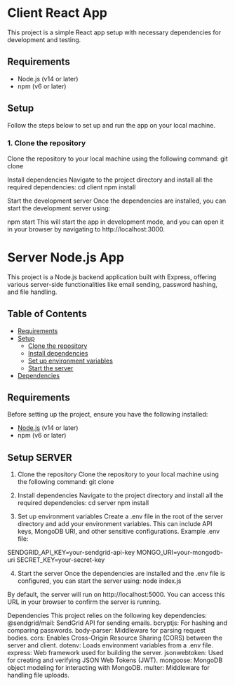 # Client React App

This project is a simple React app setup with necessary dependencies for development and testing.

## Requirements

- Node.js (v14 or later)
- npm (v6 or later)

## Setup

Follow the steps below to set up and run the app on your local machine.

### 1. Clone the repository

Clone the repository to your local machine using the following command:
git clone <repository-url>

Install dependencies
Navigate to the project directory and install all the required dependencies:
cd client
npm install

Start the development server
Once the dependencies are installed, you can start the development server using:

npm start
This will start the app in development mode, and you can open it in your browser by navigating to http://localhost:3000.


# Server Node.js App
This project is a Node.js backend application built with Express, offering various server-side functionalities like email sending, password hashing, and file handling.

## Table of Contents

- [Requirements](#requirements)
- [Setup](#setup)
  - [Clone the repository](#1-clone-the-repository)
  - [Install dependencies](#2-install-dependencies)
  - [Set up environment variables](#3-set-up-environment-variables)
  - [Start the server](#4-start-the-server)
- [Dependencies](#dependencies)

## Requirements

Before setting up the project, ensure you have the following installed:

- [Node.js](https://nodejs.org/) (v14 or later)
- npm (v6 or later)

## Setup SERVER

 1. Clone the repository
Clone the repository to your local machine using the following command:
git clone <repository-url>

2. Install dependencies
Navigate to the project directory and install all the required dependencies:
cd server
npm install

4. Set up environment variables
Create a .env file in the root of the server directory and add your environment variables. This can include API keys, MongoDB URI, and other sensitive configurations. Example .env file:

SENDGRID_API_KEY=your-sendgrid-api-key
MONGO_URI=your-mongodb-uri
SECRET_KEY=your-secret-key

4. Start the server
Once the dependencies are installed and the .env file is configured, you can start the server using:
node index.js

By default, the server will run on http://localhost:5000. You can access this URL in your browser to confirm the server is running.

Dependencies
This project relies on the following key dependencies:
@sendgrid/mail: SendGrid API for sending emails.
bcryptjs: For hashing and comparing passwords.
body-parser: Middleware for parsing request bodies.
cors: Enables Cross-Origin Resource Sharing (CORS) between the server and client.
dotenv: Loads environment variables from a .env file.
express: Web framework used for building the server.
jsonwebtoken: Used for creating and verifying JSON Web Tokens (JWT).
mongoose: MongoDB object modeling for interacting with MongoDB.
multer: Middleware for handling file uploads.
